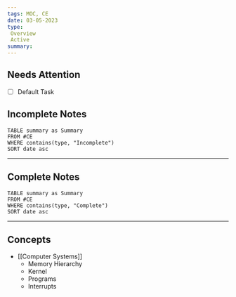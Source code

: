 ```yaml
---
tags: MOC, CE
date: 03-05-2023
type: 
 Overview
 Active
summary: 
---
```

## Needs Attention
- [ ] Default Task

## Incomplete Notes
```dataview
TABLE summary as Summary
FROM #CE
WHERE contains(type, "Incomplete")
SORT date asc
```

---

## Complete Notes
```dataview
TABLE summary as Summary
FROM #CE
WHERE contains(type, "Complete")
SORT date asc
```

---

## Concepts
- [[Computer Systems]]
	- Memory Hierarchy
	- Kernel
	- Programs
	- Interrupts

